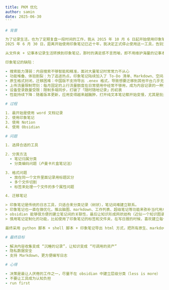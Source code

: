 ``````yaml
title: PKM 优化
author: samin
date: 2025-06-30
```

# 背景

为了记录生活，也为了定期复盘一段时间的工作，我从 2015 年 10 月 6 日起开始使用印象笔记，陆续记录工作日报、技术笔记等内容。截至本文编写时，我已在印象笔记中积累了超过 500 篇技术文章（包括部分网络剪藏）和 2600 多篇日记。
2025 年 6 月 30 日，距离开始使用印象笔记已近十年，我决定正式停止使用这一工具，告别这段长期陪伴的数字记忆方式。

从文件夹 + 记事本记录生活转换到印象笔记，那时的满足感不言而喻，即不用维护海量的记事本，打开速度也慢，基本无法根据关键词查找过去的内容，经常还需要担心电脑是否在身边才能看到内容。一句话就是日记上云了。

印象笔记的缺陷：

- 搜索能力薄弱：内容搜索不够智能和精准，面对大量笔记时常常力不从心
- 功能堆叠、体验割裂：为了追逐热点，印象笔记陆续加入了 To-Do 清单、Markdown、空间、日历、AI 等模块，但这些功能集成度不高，整体体验割裂，尤以脑图为甚——不仅卡顿严重，节点受限，甚至连复制都不支持
- 原生格式封闭，迁移困难：中国版不支持导出 .enex 格式，导致想要迁移到其他平台几乎无解
- 上传流量限制苛刻：每月固定的上行流量额度在日常使用中经常不够用，成为内容记录的一种无形限制
- 设备登录数量受限：限制多端同步，打破了「随时随地记录」的初衷
- 性能持续下降：随着版本更新，应用变得越来越臃肿，打开纯文本笔记都开始变慢，尤其是批量处理日志时，频繁出现卡顿甚至崩溃

# 过程

1. 最开始是使用 word 文档记录
2. 使用印象笔记
3. 使用 Notion
4. 使用 Obsidian

# 问题

1. 选择合适的工具

2. 分类方法
  - 笔记归属分类
  - 分类编码问题（卢曼卡片盒笔记法）

3. 格式问题
  - 放在同一个文件里面记录用标题区分
  - 多个文件切割
  - 标签来处理一个文件的多个属性问题

4. 迁移笔记

> 印象笔记是传统的日志工具，只适合来分类记录（树状），笔记间难建立联系。
> 印象笔记也一直在做优化，推出脑图、markdown、工作列表、超级笔记等功能来弥补当代用户的需求，但是体验非常差，一直以来没有很好的升级优化。
> obsidian 能够很方便的建立笔记间的关联性，最后让知识形成网状结构（近似一个知识图谱）
> 慎用笔记定制化的功能，比如使用了印象笔记的标签和文件夹，在写日报的时候，喜欢建立每个月的文件夹，导致日志名只用了日来命名，迁移工作导致重名严重，无法批量处理

最终采用 python 脚本 + shell 脚本 + 印象笔记导出 html 方式，把所有原生、markdown 的印象笔记迁移到 Obsidian

# 最终目标

- 解决内容收集变成 “沉睡的记录”，让知识变成 “可调用的资产”
- 隐私数据安全
- 支持 Markdown，更方便编写日志

# 心得

- 决策是最让人厌倦的工作之一，尽量不在 obsidian 中建立层级分类（less is more）
- 不要让工具成为认知负担
- run first